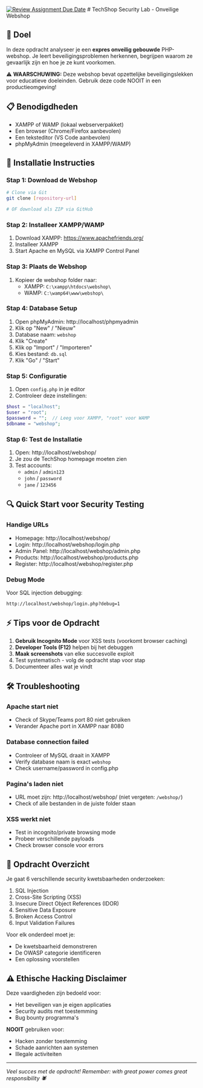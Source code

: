 [![Review Assignment Due Date](https://classroom.github.com/assets/deadline-readme-button-22041afd0340ce965d47ae6ef1cefeee28c7c493a6346c4f15d667ab976d596c.svg)](https://classroom.github.com/a/aznyoZ53)
﻿# TechShop Security Lab - Onveilige Webshop

## 🎯 Doel
In deze opdracht analyseer je een **expres onveilig gebouwde** PHP-webshop. Je leert beveiligingsproblemen herkennen, begrijpen waarom ze gevaarlijk zijn en hoe je ze kunt voorkomen.

⚠️ **WAARSCHUWING:** Deze webshop bevat opzettelijke beveiligingslekken voor educatieve doeleinden. Gebruik deze code NOOIT in een productieomgeving!

## 📋 Benodigdheden
- XAMPP of WAMP (lokaal webserverpakket)
- Een browser (Chrome/Firefox aanbevolen)
- Een teksteditor (VS Code aanbevolen)
- phpMyAdmin (meegeleverd in XAMPP/WAMP)

## 🚀 Installatie Instructies

### Stap 1: Download de Webshop
```bash
# Clone via Git
git clone [repository-url]

# OF download als ZIP via GitHub
```

### Stap 2: Installeer XAMPP/WAMP
1. Download XAMPP: https://www.apachefriends.org/
2. Installeer XAMPP
3. Start Apache en MySQL via XAMPP Control Panel

### Stap 3: Plaats de Webshop
1. Kopieer de webshop folder naar:
   - XAMPP: `C:\xampp\htdocs\webshop\`
   - WAMP: `C:\wamp64\www\webshop\`

### Stap 4: Database Setup
1. Open phpMyAdmin: http://localhost/phpmyadmin
2. Klik op "New" / "Nieuw"
3. Database naam: `webshop`
4. Klik "Create"
5. Klik op "Import" / "Importeren"
6. Kies bestand: `db.sql`
7. Klik "Go" / "Start"

### Stap 5: Configuratie
1. Open `config.php` in je editor
2. Controleer deze instellingen:
```php
$host = "localhost";
$user = "root";
$password = "";  // Leeg voor XAMPP, "root" voor WAMP
$dbname = "webshop";
```

### Stap 6: Test de Installatie
1. Open: http://localhost/webshop/
2. Je zou de TechShop homepage moeten zien
3. Test accounts:
   - `admin` / `admin123`
   - `john` / `password`
   - `jane` / `123456`

## 🔍 Quick Start voor Security Testing

### Handige URLs
- Homepage: http://localhost/webshop/
- Login: http://localhost/webshop/login.php
- Admin Panel: http://localhost/webshop/admin.php
- Products: http://localhost/webshop/products.php
- Register: http://localhost/webshop/register.php

### Debug Mode
Voor SQL injection debugging:
```
http://localhost/webshop/login.php?debug=1
```

## ⚡ Tips voor de Opdracht
1. **Gebruik Incognito Mode** voor XSS tests (voorkomt browser caching)
2. **Developer Tools (F12)** helpen bij het debuggen
3. **Maak screenshots** van elke succesvolle exploit
4. Test systematisch - volg de opdracht stap voor stap
5. Documenteer alles wat je vindt

## 🛠️ Troubleshooting

### Apache start niet
- Check of Skype/Teams port 80 niet gebruiken
- Verander Apache port in XAMPP naar 8080

### Database connection failed
- Controleer of MySQL draait in XAMPP
- Verify database naam is exact `webshop`
- Check username/password in config.php

### Pagina's laden niet
- URL moet zijn: http://localhost/webshop/ (niet vergeten: `/webshop/`)
- Check of alle bestanden in de juiste folder staan

### XSS werkt niet
- Test in incognito/private browsing mode
- Probeer verschillende payloads
- Check browser console voor errors

## 📝 Opdracht Overzicht
Je gaat 6 verschillende security kwetsbaarheden onderzoeken:
1. SQL Injection
2. Cross-Site Scripting (XSS)
3. Insecure Direct Object References (IDOR)
4. Sensitive Data Exposure
5. Broken Access Control
6. Input Validation Failures

Voor elk onderdeel moet je:
- De kwetsbaarheid demonstreren
- De OWASP categorie identificeren
- Een oplossing voorstellen

## ⚠️ Ethische Hacking Disclaimer
Deze vaardigheden zijn bedoeld voor:
- Het beveiligen van je eigen applicaties
- Security audits met toestemming
- Bug bounty programma's

**NOOIT** gebruiken voor:
- Hacken zonder toestemming
- Schade aanrichten aan systemen
- Illegale activiteiten

---
*Veel succes met de opdracht! Remember: with great power comes great responsibility 🕷️*
